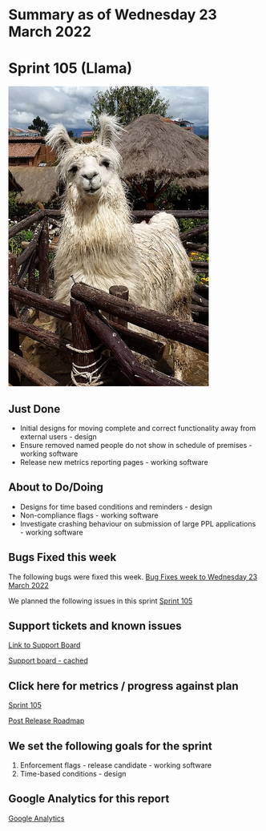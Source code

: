 # Summary as of Wednesday 23 March 2022 

# Sprint 105 (Llama)

![PA, CC BY-SA 4.0 <https://creativecommons.org/licenses/by-sa/4.0>, via Wikimedia Commons](graphs/llama2.png)

## Just Done
*  Initial designs for moving complete and correct functionality away from external users - design
* Ensure removed named people do not show in schedule of premises - working software
* Release new metrics reporting pages - working software

## About to Do/Doing
* Designs for time based conditions and reminders - design
* Non-compliance flags - working software
* Investigate crashing behaviour on submission  of large PPL applications - working software

## Bugs Fixed this week
The following bugs were fixed this week.
[Bug Fixes week to Wednesday 23 March 2022](graphs/bugs23032022.png)

We planned the following issues in this sprint 
[Sprint 105](graphs/sprint23032022.png)

## Support tickets and known issues
[Link to Support Board](https://collaboration.homeoffice.gov.uk/jira/secure/RapidBoard.jspa?rapidView=1717&selectedIssue=ASSB-253)

[Support board - cached](graphs/supportBoard23032022.png)

## Click here for metrics / progress against plan
[Sprint 105](graphs/progress23032022.png)

[Post Release Roadmap](graphs/roadmap23032022.png)

## We set the following goals for the sprint
1. Enforcement flags - release candidate - working software 
2. Time-based conditions - design

## Google Analytics for this report
[Google Analytics](graphs/GA23032022.png)


